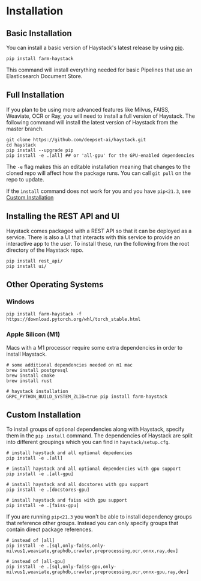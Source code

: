 # Installation

## Basic Installation

You can install a basic version of Haystack's latest release by using [pip](https://github.com/pypa/pip).

```
pip install farm-haystack
```

This command will install everything needed for basic Pipelines that use an Elasticsearch Document Store.

## Full Installation

If you plan to be using more advanced features like Milvus, FAISS, Weaviate, OCR or Ray,
you will need to install a full version of Haystack.
The following command will install the latest version of Haystack from the master branch.

```
git clone https://github.com/deepset-ai/haystack.git
cd haystack
pip install --upgrade pip
pip install -e .[all] ## or 'all-gpu' for the GPU-enabled dependencies
```

The `-e` flag makes this an editable installation meaning that changes to the cloned repo will affect how the package runs.
You can call `git pull` on the repo to update.

If the `install` command does not work for you and you have `pip<21.3`, see [Custom Installation](/overview/v1.2.0/installation#custom-installation)

## Installing the REST API and UI

Haystack comes packaged with a REST API so that it can be deployed as a service.
There is also a UI that interacts with this service to provide an interactive app to the user.
To install these, run the following from the root directory of the Haystack repo.

```
pip install rest_api/
pip install ui/
```

## Other Operating Systems

### Windows

```
pip install farm-haystack -f https://download.pytorch.org/whl/torch_stable.html
```

### Apple Silicon (M1)

Macs with a M1 processor require some extra dependencies in order to install Haystack.

```
# some additional dependencies needed on m1 mac
brew install postgresql
brew install cmake
brew install rust

# haystack installation
GRPC_PYTHON_BUILD_SYSTEM_ZLIB=true pip install farm-haystack
```

## Custom Installation

To install groups of optional dependencies along with Haystack, specify them in the `pip install` command.
The dependencies of Haystack are split into different groupings which you can find in `haystack/setup.cfg`.

```
# install haystack and all optional depedencies
pip install -e .[all]

# install haystack and all optional dependencies with gpu support
pip install -e .[all-gpu]

# install haystack and all docstores with gpu support
pip install -e .[docstores-gpu]

# install haystack and faiss with gpu support
pip install -e .[faiss-gpu]
```

If you are running `pip<21.3` you won't be able to install dependency groups that reference other groups.
Instead you can only specify groups that contain direct package references.

```
# instead of [all]
pip install -e .[sql,only-faiss,only-milvus1,weaviate,graphdb,crawler,preprocessing,ocr,onnx,ray,dev]

# instead of [all-gpu]
pip install -e .[sql,only-faiss-gpu,only-milvus1,weaviate,graphdb,crawler,preprocessing,ocr,onnx-gpu,ray,dev]
```

